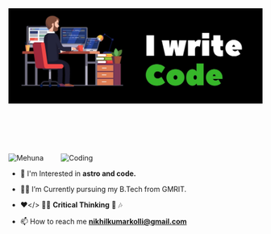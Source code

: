 <div align="center">
 <img src ="./banner.jpg" />
</div>

<br><br>
<br><br>

<img align="right" alt="Coding" width="400" src="https://images.squarespace-cdn.com/content/v1/5e81b4be9beb49266afba555/1625883413849-BNO85VC7B2U091V6EOE6/postmanaut-coding.gif">

<p align="left"> <img src="https://images.squarespace-cdn.com/content/v1/5e81b4be9beb49266afba555/1625883413849-BNO85VC7B2U091V6EOE6/postmanaut-coding.gif" alt="Mehuna" /> </p>

- 🔭 I'm Interested in **astro and code.**

- 😶‍🌫️ I’m Currently pursuing my B.Tech from GMRIT.

- ❤️</> 🧑‍💻 **Critical Thinking** 🧠 🎶

- 📫 How to reach me **nikhilkumarkolli@gmail.com**
